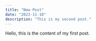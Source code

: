 ```yaml
---
title: "New Post"
date: "2023-11-10"
description: "This is my second post."
---
```


Hello, this is the content of my first post.


